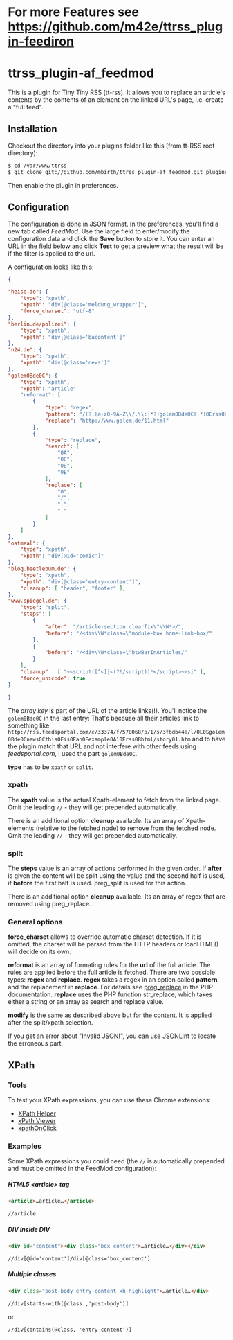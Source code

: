 # For more Features see https://github.com/m42e/ttrss_plugin-feediron


ttrss_plugin-af_feedmod
=======================

This is a plugin for Tiny Tiny RSS (tt-rss). It allows you to replace an article's contents by the contents of an element on the linked URL's page, i.e. create a "full feed".


Installation
------------

Checkout the directory into your plugins folder like this (from tt-RSS root directory):

```sh
$ cd /var/www/ttrss
$ git clone git://github.com/mbirth/ttrss_plugin-af_feedmod.git plugins/af_feedmod
```

Then enable the plugin in preferences.


Configuration
-------------

The configuration is done in JSON format. In the preferences, you'll find a new tab called *FeedMod*. Use the large field to enter/modify the configuration data and click the **Save** button to store it.
You can enter an URL in the field below and click **Test** to get a preview what the result will be if the filter is applied to the url.

A configuration looks like this:

```json
{

"heise.de": {
    "type": "xpath",
    "xpath": "div[@class='meldung_wrapper']",
    "force_charset": "utf-8"
},
"berlin.de/polizei": {
    "type": "xpath",
    "xpath": "div[@class='bacontent']"
},
"n24.de": {
    "type": "xpath",
    "xpath": "div[@class='news']"
},
"golem0Bde0C": {
    "type": "xpath",
    "xpath": "article"
    "reformat": [
        {
            "type": "regex",
            "pattern": "/(?:[a-z0-9A-Z\\/.\\:]*?)golem0Bde0C(.*)0Erss0Bhtml\\/story01.htm/",
            "replace": "http://www.golem.de/$1.html"
        },
        {
            "type": "replace",
            "search": [
                "0A",
                "0C",
                "0B",
                "0E"
            ],
            "replace": [
                "0",
                "/",
                ".",
                "-"
            ]
        }
    ]
},
"oatmeal": {
    "type": "xpath",
    "xpath": "div[@id='comic']"
},
"blog.beetlebum.de": {
    "type": "xpath",
    "xpath": "div[@class='entry-content']",
    "cleanup": [ "header", "footer" ],
},
"www.spiegel.de": {
    "type": "split",
    "steps": [
        {
            "after": "/article-section clearfix\"\\W*>/",
            "before": "/<div\\W*class=\"module-box home-link-box/"
        },
        {
            "before": "/<div\\W*class=\"btwBarInArticles/"
        }
    ],
    "cleanup" : [ "~<script([^<]|<(?!/script))*</script>~msi" ],
    "force_unicode": true
}

}
```

The *array key* is part of the URL of the article links(!). You'll notice the `golem0Bde0C` in the last entry: That's because all their articles link to something like `http://rss.feedsportal.com/c/33374/f/578068/p/1/s/3f6db44e/l/0L0Sgolem0Bde0Cnews0Cthis0Eis0Ean0Eexample0A10Erss0Bhtml/story01.htm` and to have the plugin match that URL and not interfere with other feeds using *feedsportal.com*, I used the part `golem0Bde0C`.

**type** has to be `xpath` or `split`.

### xpath
The **xpath** value is the actual Xpath-element to fetch from the linked page. Omit the leading `//` - they will get prepended automatically.

There is an additional option **cleanup** available. Its an array of Xpath-elements (relative to the fetched node) to remove from the fetched node. Omit the leading `//` - they will get prepended automatically.

### split
The **steps** value is an array of actions performed in the given order. If **after** is given the content will be split using the value and the second half is used, if **before** the first half is used. preg_split is used for this action.

There is an additional option **cleanup** available. Its an array of regex that are removed using preg_replace.

### General options
**force_charset** allows to override automatic charset detection. If it is omitted, the charset will be parsed from the HTTP headers or loadHTML() will decide on its own.

**reformat** is an array of formating rules for the **url** of the full article. The rules are applied before the full article is fetched. There are two possible types: **regex** and **replace**. **regex** takes a regex in an option called **pattern** and the replacement in **replace**. For details see [preg_replace](http://www.php.net/manual/de/function.preg-replace.php) in the PHP documentation. **replace** uses the PHP function str_replace, which takes either a string or an array as search and replace value.

**modify** is the same as described above but for the content. It is applied after the split/xpath selection.

If you get an error about "Invalid JSON!", you can use [JSONLint](http://jsonlint.com/) to locate the erroneous part.


XPath
-----

### Tools

To test your XPath expressions, you can use these Chrome extensions:

* [XPath Helper](https://chrome.google.com/webstore/detail/xpath-helper/hgimnogjllphhhkhlmebbmlgjoejdpjl)
* [xPath Viewer](https://chrome.google.com/webstore/detail/xpath-viewer/oemacabgcknpcikelclomjajcdpbilpf)
* [xpathOnClick](https://chrome.google.com/webstore/detail/xpathonclick/ikbfbhbdjpjnalaooidkdbgjknhghhbo)


### Examples

Some XPath expressions you could need (the `//` is automatically prepended and must be omitted in the FeedMod configuration):

##### HTML5 &lt;article&gt; tag

```html
<article>…article…</article>
```

```xslt
//article
```

##### DIV inside DIV

```html
<div id="content"><div class="box_content">…article…</div></div>`
```

```xslt
//div[@id='content']/div[@class='box_content']
```

##### Multiple classes

```html
<div class="post-body entry-content xh-highlight">…article…</div>
```

```xslt
//div[starts-with(@class ,'post-body')]
```
or
```xslt
//div[contains(@class, 'entry-content')]
```
